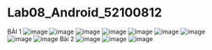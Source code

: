 # Lab08_Android_52100812
BÀI 1
![image](https://github.com/phuonglan09/Lab08_Android_52100812/assets/130330774/5a07db64-2f15-4210-be4c-7adea054e4f0)
![image](https://github.com/phuonglan09/Lab08_Android_52100812/assets/130330774/0fdf96b2-1746-43ec-9186-3fdc99999eb4)
![image](https://github.com/phuonglan09/Lab08_Android_52100812/assets/130330774/af7e5b8a-2a48-4845-a338-ce8c0876dd4d)
![image](https://github.com/phuonglan09/Lab08_Android_52100812/assets/130330774/f6d59bb0-6f8e-4845-b3ee-f532ffa44221)
![image](https://github.com/phuonglan09/Lab08_Android_52100812/assets/130330774/7c3edf6f-8440-4364-ac1a-0d6c5b1bda81)
![image](https://github.com/phuonglan09/Lab08_Android_52100812/assets/130330774/93ee0b0e-ae78-49a5-8901-ab76a281f2e4)
![image](https://github.com/phuonglan09/Lab08_Android_52100812/assets/130330774/2d276819-c4b8-49b2-9182-854e5d976a4c)
![image](https://github.com/phuonglan09/Lab08_Android_52100812/assets/130330774/664b6dcf-840a-472d-a463-b7ad2adbc546)
![image](https://github.com/phuonglan09/Lab08_Android_52100812/assets/130330774/4db06831-e7a2-49b0-ab38-d4876714790a)
Bài 2
![image](https://github.com/phuonglan09/Lab08_Android_52100812/assets/130330774/e76c4226-600d-4ff1-b849-f7bc1916d3a3)
![image](https://github.com/phuonglan09/Lab08_Android_52100812/assets/130330774/160caeac-2dc8-4617-bd96-ace14f2af739)
![image](https://github.com/phuonglan09/Lab08_Android_52100812/assets/130330774/74c59df2-a8da-4e82-a217-5b24ff81e2d2)
